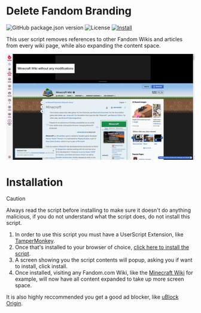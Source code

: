 # Delete Fandom Branding

![GitHub package.json version](https://img.shields.io/github/package-json/v/NicholasDJM/DeleteFandomBranding?style=plastic) ![License](https://img.shields.io/github/license/NicholasDJM/DeleteFandomBranding?style=plastic) [![Install](https://img.shields.io/static/v1?label=&message=Click%20here%20to%20install&color=blue&style=plastic)](https://raw.githubusercontent.com/NicholasDJM/DeleteFandomBranding/main/deleteFandomBranding.user.js)

This user script removes references to other Fandom Wikis and articles from every wiki page, while also expanding the content space.

![Before and After](src/BeforeAndAfter.webp)

# Installation
> [!CAUTION]
> Always read the script before installing to make sure it doesn't do anything malicious, if you do not understand what the script does, do not install this script.
1. In order to use this script you must have a UserScript Extension, like [TamperMonkey](https://tampermonkey.net).  
2. Once that's installed to your browser of choice, [click here to install the script](https://raw.githubusercontent.com/NicholasDJM/DeleteFandomBranding/main/deleteFandomBranding.user.js).
3. A screen showing you the script contents will popup, asking you if want to install, click install.
4. Once installed, visiting any Fandom.com Wiki, like the [Minecraft Wiki](https://minecraft.fandom.com) for example, will now have all content expanded to take up more screen space.

It is also highly reccommended you get a good ad blocker, like [uBlock Origin](https://github.com/gorhill/uBlock/releases).
